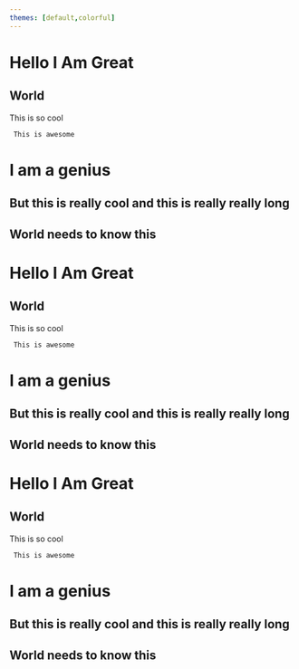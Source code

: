```yaml
---
themes: [default,colorful]
---
```


# Hello I Am Great
## World

This is so cool


```
 This is awesome

```

# I am a genius
## But this is really cool and this is really really long
## World needs to know this



# Hello I Am Great
## World

This is so cool


```
 This is awesome

```

# I am a genius
## But this is really cool and this is really really long
## World needs to know this



# Hello I Am Great
## World

This is so cool


```
 This is awesome

```

# I am a genius
## But this is really cool and this is really really long
## World needs to know this
